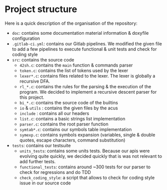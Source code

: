 # Project structure

Here is a quick description of the organisation of the repository:

* `doc`: contains some documentation material information & doxyfile configuration
* `.gitlab-ci.yml`: contains our Gitlab pipelines. We modified the given file to add a few pipelines to execute functional & unit tests and check for coding style
* `src`: contains the source code
  * `42sh.c`: contains the `main` function & commands parser
  * `token.c`: contains the list of tokens used by the lexer
  * `lexer*.c`: contains files related to the lexer. The lexer is globally a recursive DFA.
  * `rl_*.c`: contains the rules for the parsing & the execution of the program. We decided to implement a recursive descent parser for this project.
  * `bi_*.c`: contains the source code of the builtins
  * `io` & `utils` : contains the given files by the acus
  * `include` : contains all our headers
  * `list.c`: contains a basic strings list implementation
  * `parser.c`: contains the root parser function
  * `symtab*.c`: contains our symbols table implementation
  * `symexp.c`: contains symbols expansion (variables, single & double quotes, escape characters, command substitution)
* `tests`: contains our testsuite
  * `units_tests`: contains some units tests. Because our apis were evolving quite quickly, we decided quickly that is was not relevant to add further tests.
  * `functional_tests`: contains around ~300 tests for our parser to check for regressions and do TDD
  * `check_coding_style`: a script that allows to check for coding style issue in our source code
